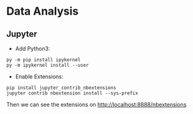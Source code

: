# Data Analysis

## Jupyter

- Add Python3:
 
```
py -m pip install ipykernel
py -m ipykernel install --user
```
 
- Enable Extensions:

```
pip install jupyter_contrib_nbextensions
jupyter contrib nbextension install --sys-prefix
```

Then we can see the extensions on [http://localhost:8888/nbextensions](http://localhost:8888/nbextensions)
